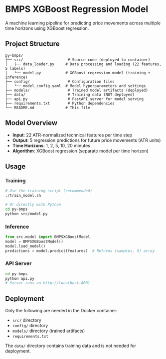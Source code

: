 # BMPS XGBoost Regression Model

A machine learning pipeline for predicting price movements across multiple time horizons using XGBoost regression.

## Project Structure

```
py-bmps/
├── src/                    # Source code (deployed to container)
│   ├── data_loader.py     # Data processing and loading (22 features, 5 labels)
│   └── model.py           # XGBoost regression model (training + inference)
├── config/                 # Configuration files
│   └── model_config.yaml  # Model hyperparameters and settings
├── models/                 # Trained model artifacts (deployed)
├── data/                   # Training data (NOT deployed)
├── api.py                  # FastAPI server for model serving
├── requirements.txt        # Python dependencies
└── README.md              # This file
```

## Model Overview

- **Input**: 22 ATR-normalized technical features per time step
- **Output**: 5 regression predictions for future price movements (ATR units)
- **Time Horizons**: 1, 2, 5, 10, 20 minutes
- **Algorithm**: XGBoost regression (separate model per time horizon)

## Usage

### Training
```bash
# Use the training script (recommended)
./train_model.sh

# Or directly with Python
cd py-bmps
python src/model.py
```

### Inference
```python
from src.model import BMPSXGBoostModel
model = BMPSXGBoostModel()
model.load_model()
predictions = model.predict(features)  # Returns (samples, 5) array
```

### API Server
```bash
cd py-bmps
python api.py
# Server runs on http://localhost:8001
```

## Deployment

Only the following are needed in the Docker container:
- `src/` directory
- `config/` directory  
- `models/` directory (trained artifacts)
- `requirements.txt`

The `data/` directory contains training data and is not needed for deployment.